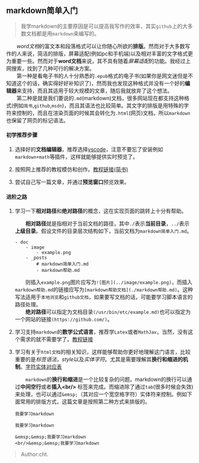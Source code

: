 ## markdown简单入门

> 我学markdown的主要原因是可以提高我写作的效率，其实`github`上的大多数文档都是用`markdown`来编写的。

&emsp;&emsp;*word文档*的富文本和段落格式可以让你随心所欲的**排版**。然而对于大多数写作的人来说，简洁的排版，屏幕适配(例如pc和手机端)以及相对丰富的文字格式更为重要一些。然而对于**word文档**来说，其不具有随着*屏幕适配*的功能。我经过上网搜索，找到了几种可行的解决方案。
<br/>&emsp;&emsp;第一种是看电子书的人十分熟悉的`.epub`格式的电子书(如果你是网文迷但是不知道这个的话，确实得好好补知识了)，然而我也发现这种格式并没有一个好的**编辑器**来支持，而且其适用于较大规模的文章，随后我就放弃了这个想法。
<br/>&emsp;&emsp;第二种是就是我们要说的`.md`(markdown)文档，很多网站现在都支持这种格式(例如`简书`,`github`,`msdn`)，而且其语法也比较简单。其文字的排版是用特殊的字符来控制的，而且在渲染页面的时候其会转化为`.html`(网页)文档，所以`markdown`也保留了网页的标记语法。

#### 初学推荐步骤

1. 选择好的**文档编辑器**，推荐选择[vscode](https://code.visualstudio.com/)，注意不要忘了安装例如`markdown+math`等插件，这样就能够提供实时预览了。

2. 按照网上推荐的教程模仿和创作。[教程链接(简书)](https://www.jianshu.com/p/335db5716248)

3. 尝试自己写一篇文章，并通过**预览窗口**预览效果。

#### 进阶之路

1. 学习一下**相对路径**和**绝对路径**的概念，这在实现页面的跳转上十分有帮助。

    &emsp;&emsp;**相对路径**就是指相对于当前文档的路径，其中`./`表示**当前目录**，`../`表示**上级目录**。假设文件的目录层次结构如下，当前文档为`markdown简单入门.md`。

    ```file
    - doc
        - image
            - example.png
        - _posts
            # markdown简单入门.md
            - markdown帮助.md
    ```

    &emsp;&emsp;则插入`example.png`图片应写为`![图片](../image/example.png)`，而插入`markdown帮助.md`的链接应写为`[markdown帮助文档](./markdown帮助.md)`。这种写法适用于`本地浏览`和`github文档`，如果要写文档的话，可能要学习脚本语言的路径处理。
    <br/>&emsp;&emsp;**绝对路径**可以指定为文档目录`(/usr/bin/etc/example.md)`也可以指定为一个网站的链接`(https://github.com/)`。

2. 学习支持`markdown`的**数学公式语言**，推荐学`Latex`或者`MathJax`，当然，没有这个需求的就不需要学了。[教程链接](https://www.cnblogs.com/linxd/p/4955530.html)

3. 学习有关于`html文档`的相关知识，这样能够帮助你更好地理解这门语言，比较重要的是*标签语法*，*style*以及*实体字符*。尤其是需要理解其**换行和缩进的机制**。[字符实体对应表](https://www.cnblogs.com/mengmengi/p/10137167.html)

    &emsp;&emsp;`markdown`的**换行和缩进**是一个比较复杂的问题。markdown的换行可以通过**中间空行**或者**插入&lt;br/&gt;** 标签来完成。而缩进除了通过`tab`(很多时候会失效)来处理，也可以通过`&emsp;`（其对应一个宽空格字符）实体符来控制。例如下面常用的排版方式，这篇文章是按照第二种方式来排版的。

    ```
    我要学习markdown

    我要学习markdown
    ```

    ```
    &emsp;&emsp;我要学习markdown
    <br/>&emsp;&emsp;我要学习markdown
    ```
    
> Author:cht.
